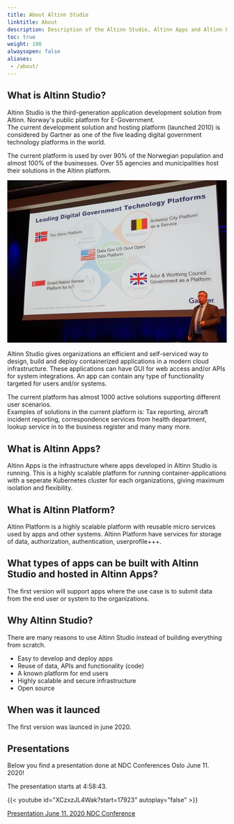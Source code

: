 ```yaml
---
title: About Altinn Studio
linktitle: About
description: Description of the Altinn Studio, Altinn Apps and Altinn Platform solutions
toc: true
weight: 100
alwaysopen: false
aliases:
 - /about/
---
```


## What is Altinn Studio?
Altinn Studio is the third-generation application development solution from Altinn. 
Norway's public platform for E-Government.  
The current development solution and hosting platform (launched 2010) is considered by Gartner 
as one of the five leading digital government technology platforms in the world.

The current platform is used by over 90% of the Norwegian population and almost 100% 
of the businesses. Over 55 agencies and municipalities host their solutions in the Altinn platform.

![Gartner](gartner.png "Gartner")

Altinn Studio gives organizations an efficient and self-serviced way to design, build and deploy containerized applications in a modern cloud infrastructure.
These applications can have GUI for web access and/or APIs for system integrations. An app can contain any type of functionality targeted for users and/or systems.

The current platform has almost 1000 active solutions supporting different user scenarios.  
Examples of solutions in the current platform is: Tax reporting, aircraft incident reporting, correspondence services from health department, lookup service in to the business register and many many more.

## What is Altinn Apps?
Altinn Apps is the infrastructure where apps developed in Altinn Studio is running. 
This is a highly scalable platform for running container-applications with a seperate Kubernetes cluster for each organizations, giving maximum isolation and flexibility.

## What is Altinn Platform?
Altinn Platform is a highly scalable platform with reusable micro services used by apps and other systems.
Altinn Platform have services for storage of data, authorization, authentication, userprofile+++.

## What types of apps can be built with Altinn Studio and hosted in Altinn Apps?
The first version will support apps where the use case is to submit data from the end 
user or system to the organizations.

## Why Altinn Studio?
There are many reasons to use Altinn Studio instead of building everything from scratch.

- Easy to develop and deploy apps
- Reuse of data, APIs and functionality (code)
- A known platform for end users
- Highly scalable and secure infrastructure
- Open source

## When was it launced
The first version was launced in june 2020.

## Presentations

Below you find a presentation done at NDC Conferences Oslo June 11. 2020!

The presentation starts at 4:58:43. 

{{< youtube id="XCzxzJL4Wak?start=17923" autoplay="false" >}}


[Presentation June 11. 2020 NDC Conference](https://github.com/Altinn/altinn-studio-docs/raw/master/content/teknologi/altinnstudio/files/altinn_3_ndc_2020_06_11.pptx)
